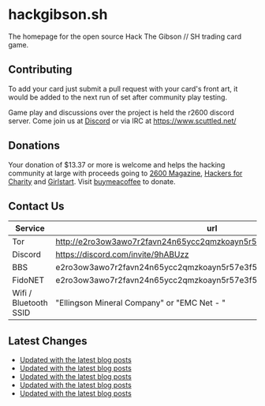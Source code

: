 # hackgibson.sh
The homepage for the open source Hack The Gibson // SH trading card game.


## Contributing

To add your card just submit a pull request with your card's front art, it would be added to the next run of set after community play testing.

Game play and discussions over the project is held the r2600 discord server. Come join us at [Discord](https://discord.com/invite/9hABUzz) or via IRC at https://www.scuttled.net/


## Donations

Your donation of $13.37 or more is welcome and helps the hacking community at large with proceeds going to [2600 Magazine](https://2600.com/), [Hackers for Charity](https://hackersforcharity.org) and [Girlstart](https://girlstart.org).  Visit [buymeacoffee](https://www.buymeacoffee.com/hackgibson.sh) to donate.


## Contact Us

Service | url
-|-
Tor | http://e2ro3ow3awo7r2favn24n65ycc2qmzkoayn5r57e3f56nvjwdcgg32ad.onion
Discord | https://discord.com/invite/9hABUzz
BBS | e2ro3ow3awo7r2favn24n65ycc2qmzkoayn5r57e3f56nvjwdcgg32ad.onion:23
FidoNET | e2ro3ow3awo7r2favn24n65ycc2qmzkoayn5r57e3f56nvjwdcgg32ad.onion:24554
Wifi / Bluetooth SSID | "Ellingson Mineral Company" or "EMC Net - <fidonet address>"

## Latest Changes
<!-- BLOG-POST-LIST:START -->
- [Updated with the latest blog posts](https://github.com/DFW2600/hackgibson.sh/commit/cd4e606036c7454e36e0ab1a61347a533c7a4254)
- [Updated with the latest blog posts](https://github.com/DFW2600/hackgibson.sh/commit/149cb37d08a50f8755884a62afc0ed7c1f29bfdb)
- [Updated with the latest blog posts](https://github.com/DFW2600/hackgibson.sh/commit/a4c1466d976b4068bc758ac7ae4c19246e1328f7)
- [Updated with the latest blog posts](https://github.com/DFW2600/hackgibson.sh/commit/d0b9a12e3ff21ec0b518491011afc45f3dcadac7)
- [Updated with the latest blog posts](https://github.com/DFW2600/hackgibson.sh/commit/4a217466b6d0d4d2b177a0fa152840431373c0f4)
<!-- BLOG-POST-LIST:END -->
